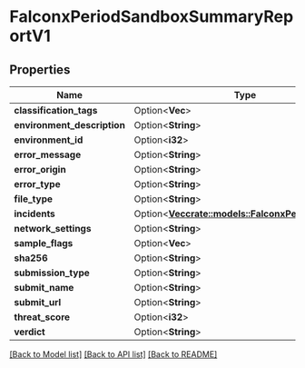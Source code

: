 # FalconxPeriodSandboxSummaryReportV1

## Properties

Name | Type | Description | Notes
------------ | ------------- | ------------- | -------------
**classification_tags** | Option<**Vec<String>**> |  | [optional]
**environment_description** | Option<**String**> |  | [optional]
**environment_id** | Option<**i32**> |  | [optional]
**error_message** | Option<**String**> |  | [optional]
**error_origin** | Option<**String**> |  | [optional]
**error_type** | Option<**String**> |  | [optional]
**file_type** | Option<**String**> |  | [optional]
**incidents** | Option<[**Vec<crate::models::FalconxPeriodIncident>**](falconx.Incident.md)> |  | [optional]
**network_settings** | Option<**String**> |  | [optional]
**sample_flags** | Option<**Vec<String>**> |  | [optional]
**sha256** | Option<**String**> |  | [optional]
**submission_type** | Option<**String**> |  | [optional]
**submit_name** | Option<**String**> |  | [optional]
**submit_url** | Option<**String**> |  | [optional]
**threat_score** | Option<**i32**> |  | [optional]
**verdict** | Option<**String**> |  | [optional]

[[Back to Model list]](../README.md#documentation-for-models) [[Back to API list]](../README.md#documentation-for-api-endpoints) [[Back to README]](../README.md)
